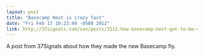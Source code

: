 ```yaml
---
layout: post
title: "Basecamp Next is crazy fast"
date: "Fri Feb 17 10:23:49 -0500 2012"
link: http://37signals.com/svn/posts/3112-how-basecamp-next-got-to-be-so-damn-fast-without-using-much-client-side-ui
---
```


A post from 37Signals about how they made the new Basecamp fly.
